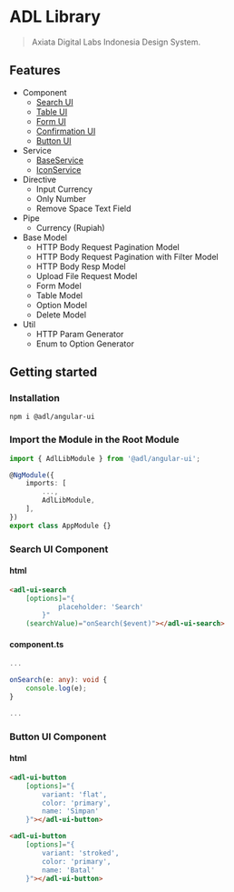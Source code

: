 # ADL Library

> Axiata Digital Labs Indonesia Design System.

## Features

- Component
  - [Search UI](https://gitlab.axiatadigitallabs.com/fe-adli/angular-ui-library#search-ui-component)
  - [Table UI](https://gitlab.axiatadigitallabs.com/fe-adli/angular-ui-library/-/blob/master/README-TABLE.md)
  - [Form UI](https://gitlab.axiatadigitallabs.com/fe-adli/angular-ui-library/-/blob/master/README-FORM.md)
  - [Confirmation UI](https://gitlab.axiatadigitallabs.com/fe-adli/angular-ui-library/-/blob/master/README-CONFIRMATION.md)
  - [Button UI](https://gitlab.axiatadigitallabs.com/fe-adli/angular-ui-library#button-ui-component)
- Service
  - [BaseService](https://gitlab.axiatadigitallabs.com/fe-adli/angular-ui-library/-/blob/master/README-SERVICE.md)
  - [IconService](https://gitlab.axiatadigitallabs.com/fe-adli/angular-ui-library/-/blob/master/README-SERVICE.md#icon-service)
- Directive
  - Input Currency
  - Only Number
  - Remove Space Text Field
- Pipe
  - Currency (Rupiah)
- Base Model
  - HTTP Body Request Pagination Model
  - HTTP Body Request Pagination with Filter Model
  - HTTP Body Resp Model
  - Upload File Request Model
  - Form Model
  - Table Model
  - Option Model
  - Delete Model
- Util
  - HTTP Param Generator
  - Enum to Option Generator

## Getting started

### Installation

```shell
npm i @adl/angular-ui
```

### Import the Module in the Root Module

```typescript
import { AdlLibModule } from '@adl/angular-ui';

@NgModule({
	imports: [
		...,
		AdlLibModule,
	],
})
export class AppModule {}
```

### Search UI Component

#### html

```html
<adl-ui-search
	[options]="{
			placeholder: 'Search'
		}"
	(searchValue)="onSearch($event)"></adl-ui-search>
```

#### component.ts

```typescript
...

onSearch(e: any): void {
    console.log(e);
}

...
```

### Button UI Component

#### html

```html
<adl-ui-button
	[options]="{
        variant: 'flat',
        color: 'primary',
        name: 'Simpan'
    }"></adl-ui-button>

<adl-ui-button
	[options]="{
        variant: 'stroked',
        color: 'primary',
        name: 'Batal'
    }"></adl-ui-button>
```
